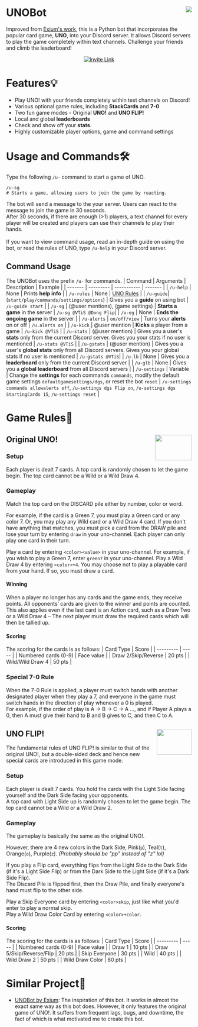 # UNOBot <img align="right" src="https://user-images.githubusercontent.com/73805050/130341782-78d30da7-0313-44f5-889c-06ab7eb8de9a.png">
Improved from [Exium's work](https://top.gg/bot/565305035592957954), this is a Python bot that incorporates the popular card game, **UNO**, into your Discord server.
It allows Discord servers to play the game completely within text channels. Challenge your friends and climb the leaderboard!

<p align="center">
    <a href="https://discord.com/api/oauth2/authorize?client_id=846948720159490078&permissions=268561488&scope=bot%20applications.commands" alt="Invite me!">
        <img alt="Invite Link" src="https://img.shields.io/static/v1?label=bot&message=invite%20me&color=purple">
    </a>
</p>

# Features💡
* Play UNO! with your friends completely within text channels on Discord!
* Various optional game rules, including **StackCards** and **7-0**
* Two fun game modes - Original **UNO!** and **UNO FLIP!**
* Local and global **leaderboards**
* Check and show off your **stats**.
* Highly customizable player options, game and command settings

# Usage and Commands🛠️
Type the following `/u-` command to start a game of UNO.
```
/u-sg
# Starts a game, allowing users to join the game by reacting.
```
The bot will send a message to the your server. Users can react to the message to join the game in 30 seconds.\
After 30 seconds, if there are enough (>1) players, a text channel for every player will be created and players can use their channels to play their hands.\
<br/>
If you want to view command usage, read an in-depth guide on using the bot, or read the rules of UNO, type `/u-help` in your Discord server.
## Command Usage
The UNOBot uses the prefix `/u-` for commands.
| Command | Arguments | Description | Example |
| ------- | --------- | ----------- | ------- |
| `/u-help` | None | Prints **help info** |
| `/u-rules` | None | [UNO Rules](#rule) |
| `/u-guide`| (`start/play/commands/settings/options`) | Gives you a **guide** on using bot | `/u-guide start` |
| `/u-sg` | (@user mentions), (game settings) | **Starts a game** in the server | `/u-sg @VTiS @Dong Flip`| 
| `/u-eg` | None | **Ends the ongoing game** in the server |
| `/u-alerts` | `on/off/view` | Turns your **alerts** on or off | `/u.alerts on` |
| `/u-kick` | @user mention | **Kicks** a player from a game | `/u-kick @VTiS` |
| `/u-stats` | (@user mention) | Gives you a user's **stats** only from the current Discord server. Gives you your stats if no user is mentioned | `/u-stats @VTiS` |
| `/u-gstats` | (@user mention) | Gives you a user's **global stats** only from all Discord servers. Gives you your global stats if no user is mentioned | `/u-gstats @VTiS`|
| `/u-lb` | None | Gives you a **leaderboard** only from the current Discord server |
| `/u-glb` | None | Gives you a **global leaderboard** from all Discord servers |
| `/u-settings` | Variable | Change the **settings** for each commands `commands`, modify the default game settings `defaultgamesettings/dgs`, or reset the bot `reset` | `/u-settings commands allowalerts off`, `/u-settings dgs Flip on`, `/u-settings dgs StartingCards 15`, `/u-settings reset` |

# <a name="rule">Game Rules📃</a>
## <img align="right" src="https://user-images.githubusercontent.com/73805050/130345109-413d6558-77d6-42cf-962c-1cb9eaad750e.png" width="100" height="69.2"> Original UNO!
### Setup
Each player is dealt 7 cards. A top card is randomly chosen to let the game begin. The top card cannot be a Wild or a Wild Draw 4.
### Gameplay
Match the top card on the DISCARD pile either by number, color or word.

For example, if the card is a Green 7, you must play a Green card or any color 7. Or, you may play any Wild card or a Wild Draw 4 card. If you don't have anything that matches, you must pick a card from the DRAW pile and lose your turn by entering `draw` in your uno-channel. Each player can only play one card in their turn.

Play a card by entering `<color><value>` in your uno-channel. For example, if you wish to play a Green 7, enter `green7` in your uno-channel.
Play a Wild Draw 4 by entering `<color>+4`.
You may choose not to play a playable card from your hand. If so, you must draw a card.
#### Winning
When a player no longer has any cards and the game ends, they receive points. All opponents’ cards are given to the winner and points are counted. This also applies even if the last card is an Action card, such as a Draw Two or a Wild Draw 4 – The next player must draw the required cards which will then be tallied up.
#### Scoring
The scoring for the cards is as follows:
| Card Type | Score |
| --------- | ----- |
| Numbered cards (0-9) | Face value |
| Draw 2/Skip/Reverse | 20 pts |
| Wild/Wild Draw 4 | 50 pts |
### Special 7-0 Rule
When the 7-0 Rule is applied, a player must switch hands with another designated player when they play a 7, and everyone in the game must switch hands in the direction of play whenever a 0 is played.\
For example, if the order of play is A -> B -> C -> A …, and if Player A plays a 0, then A must give their hand to B and B gives to C, and then C to A.

## <img align="right" src="https://user-images.githubusercontent.com/73805050/130345601-ec333b6a-2fb0-472b-85dc-e1d53b845269.png" width="94.6656" height="69.2"> UNO FLIP!
The fundamental rules of UNO FLIP! is similar to that of the original UNO!, but a double-sided deck and hence new special cards are introduced in this game mode.
### Setup
Each player is dealt 7 cards. You hold the cards with the Light Side facing yourself and the Dark Side facing your opponents.\
A top card with Light Side up is randomly chosen to let the game begin. The top card cannot be a Wild or a Wild Draw 2.
### Gameplay
The gameplay is basically the same as the original UNO!.

However, there are 4 new colors in the Dark Side, Pink(`p`), Teal(`t`), Orange(`o`), Purple(`z`). *(Probably should be "pp" instead of "z" lol)*

If you play a Flip card, everything flips from the Light Side to the Dark Side (if it's a Light Side Flip) or from the Dark Side to the Light Side (if it's a Dark Side Flip).\
The Discard Pile is flipped first, then the Draw Pile, and finally everyone's hand must flip to the other side.

Play a Skip Everyone card by entering `<color>skip`, just like what you'd enter to play a normal skip.\
Play a Wild Draw Color Card by entering `<color>+color`.
#### Scoring
The scoring for the cards is as follows:
| Card Type | Score |
| --------- | ----- |
| Numbered cards (0-9) | Face value |
| Draw 1 | 10 pts |
| Draw 5/Skip/Reverse/Flip | 20 pts |
| Skip Everyone | 30 pts |
| Wild | 40 pts |
| Wild Draw 2 | 50 pts |
| Wild Draw Color | 60 pts |

# Similar Project📑
* [UNOBot by Exium](https://top.gg/bot/565305035592957954): The inspiration of this bot. It works in almost the exact same way as this bot does. However, it only features the original game of UNO!. It suffers from frequent lags, bugs, and downtime, the fact of which is what motivated me to create this bot.
